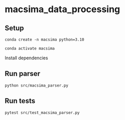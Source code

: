 # macsima_data_processing

## Setup
```
conda create -n macsima python=3.10
```
```
conda activate macsima
```
Install dependencies

## Run parser

`python src/macsima_parser.py`

## Run tests

`pytest src/test_macsima_parser.py`

